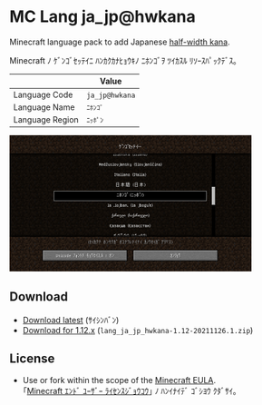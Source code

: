 # MC Lang ja_jp@hwkana

Minecraft language pack to add Japanese [half-width kana](https://en.wikipedia.org/wiki/Half-width_kana).

Minecraft ﾉ ｹﾞﾝｺﾞｾｯﾃｲﾆ ﾊﾝｶｸｶﾅﾋｮｳｷﾉ ﾆﾎﾝｺﾞｦ ﾂｲｶｽﾙ ﾘｿｰｽﾊﾟｯｸﾃﾞｽ｡

|  | Value |
| --- | --- |
| Language Code | `ja_jp@hwkana` |
| Language Name | `ﾆﾎﾝｺﾞ` |
| Language Region | `ﾆｯﾎﾟﾝ` |

[<img src="docs/media/language_screen_1.17.png" title="The grid lines" width="427" height="240">](docs/media/language_screen_1.17.png)

## Download

- [Download latest](https://github.com/Iunius118/MCLangJaJpHWKana/releases/latest) (ｻｲｼﾝﾊﾞﾝ)
- [Download for 1.12.x](https://github.com/Iunius118/MCLangJaJpHWKana/releases/download/1.17-20211126.1/lang_ja_jp_hwkana-1.12-20211126.1.zip) (`lang_ja_jp_hwkana-1.12-20211126.1.zip`)

## License

- Use or fork within the scope of the [Minecraft EULA](https://account.mojang.com/documents/minecraft_eula).  
｢[Minecraft ｴﾝﾄﾞ ﾕｰｻﾞｰ ﾗｲｾﾝｽｼﾞｮｳｺｳ](https://account.mojang.com/documents/minecraft_eula)｣ ﾉ ﾊﾝｲﾅｲﾃﾞ ｺﾞｼﾖｳ ｸﾀﾞｻｲ｡
